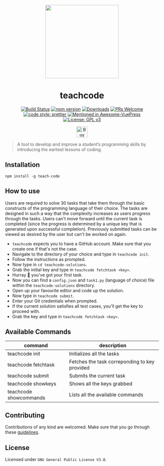 <p align="center">
  <a href="https://teachcode.madhacks.co"><img src="https://i.imgur.com/BuMZB6C.png" width="240" height="240"></a>
  <h1 align="center">teachcode</h1>
</p>

<p align="center">
	<a href="https://travis-ci.com/madlabsinc/teachcode"><img src="https://travis-ci.com/madlabsinc/teachcode.svg?branch=master" alt="Build Status" /></a>
	<a href="https://www.npmjs.com/package/teach-code"><img src="https://badgen.net/npm/v/teach-code" alt="npm version" /></a>
	<a href="https://www.npmjs.com/package/teach-code"><img src="https://badgen.net/npm/dm/teach-code" alt="Downloads" /></a>
	<a href="https://github.com/madlabsinc/teachcode/pull/new"><img src="https://img.shields.io/badge/PRs%20-welcome-brightgreen.svg" alt="PRs Welcome" /></a>
	<a href="https://github.com/prettier/prettier"><img src="https://img.shields.io/badge/code_style-prettier-ff69b4.svg" alt="code style: prettier" /></a>
	<a href="https://github.com/ulivz/awesome-vuepress"><img src="https://awesome.re/mentioned-badge.svg" alt="Mentioned in Awesome-VuePress" /></a>
	<a href="https://github.com/madlabsinc/teachcode/blob/master/LICENSE"><img src="https://img.shields.io/badge/License-GPLv3-blue.svg" alt="License: GPL v3" /></a>
	
</p>

<p align="center">
	<a href='https://www.buymeacoffee.com/jamesgeorge007' target='_blank'><img height='36' style='border:0px;height:36px;' src='https://bmc-cdn.nyc3.digitaloceanspaces.com/BMC-button-images/custom_images/orange_img.png' border='0' alt='Buy Me a Coffee' /></a>
</p>


> A tool to develop and improve a student’s programming skills by introducing the earliest lessons of coding.

## Installation

`npm install -g teach-code`

## How to use

Users are required to solve 30 tasks that take them through the basic constructs of the programming language of their choice. The tasks are designed in such a way that the complexity increases as users progress through the tasks. Users can't move forward until the current task is completed (since the progress is determined by a unique key that is generated upon successful completion). Previously submitted tasks can be viewed as desired by the user but can't be worked on again.

- `teachcode` expects you to have a GitHub account. Make sure that you create one if that's not the case.
- Navigate to the directory of your choice and type in `teachcode init`.
- Follow the instructions as prompted.
- Now type in `cd teachcode-solutions`.
- Grab the initial key and type in `teachcode fetchtask <key>`.
- Hurray :tada: you've got your first task.
- Now you can find a `config.json` and `task1.py` (language of choice) file within the `teachcode-solutions` directory.
- Open up your favourite editor and code up the solution.
- Now type in `teachcode submit`.
- Enter your Git credentials when prompted.
- If the current solution satisfies all test cases, you'll get the key to proceed with.
- Grab the key and type in `teachcode fetchtask <key>`.

## Available Commands

| command | description |                                                                                                
| -------------- |  ---------------- |
| teachcode init | Initializes all the tasks |
| teachcode fetchtask <key> | Fetches the task correponding to key provided |
| teachcode submit | Submits the current task |
| teachcode showkeys | Shows all the keys grabbed |
| teachcode showcommands | Lists all the available commands |

## Contributing

Contributions of any kind are welcomed. Make sure that you go through these [guidelines](https://teachcode.madhacks.co/guide/contributing.html#guidelines).

## License

Licensed under `GNU General Public License V3.0`.
